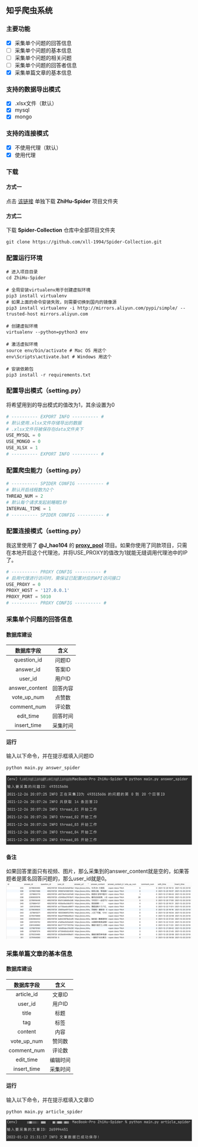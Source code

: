 ## 知乎爬虫系统
### 主要功能
- [x] 采集单个问题的回答信息
- [ ] 采集单个问题的基本信息
- [ ] 采集单个问题的相关问题
- [ ] 采集单个问题的回答者信息
- [x] 采集单篇文章的基本信息
### 支持的数据导出模式
- [x] .xlsx文件（默认）
- [x] mysql
- [x] mongo
### 支持的连接模式
- [x] 不使用代理（默认）
- [x] 使用代理
### 下载
#### 方式一
点击 [该链接](https://minhaskamal.github.io/DownGit/#/home?url=https://github.com/xll-1994/Spider-Collection/tree/master/ZhiHu-Spider) 单独下载 **ZhiHu-Spider** 项目文件夹
#### 方式二
下载 **Spider-Collection** 仓库中全部项目文件夹
```shell
git clone https://github.com/xll-1994/Spider-Collection.git
```
### 配置运行环境
```shell
# 进入项目目录
cd ZhiHu-Spider

# 全局安装virtualenv用于创建虚拟环境
pip3 install virtualenv
# 如果上面的命令安装失败，则需要切换到国内的镜像源
pip3 install virtualenv -i http://mirrors.aliyun.com/pypi/simple/ --trusted-host mirrors.aliyun.com

# 创建虚拟环境
virtualenv --python=python3 env

# 激活虚拟环境
source env/bin/activate # Mac OS 用这个
env\Scripts\activate.bat # Windows 用这个

# 安装依赖包
pip3 install -r requirements.txt
```
### 配置导出模式（setting.py）
将希望用到的导出模式的值改为1，其余设置为0
```python
# ---------- EXPORT INFO ---------- #
# 默认使用.xlsx文件存储导出的数据
# .xlsx文件将被保存在data文件夹下
USE_MYSQL = 0
USE_MONGO = 0
USE_XLSX = 1
# ---------- EXPORT INFO ---------- #
```
### 配置爬虫能力（setting.py）
```python
# ---------- SPIDER CONFIG ---------- #
# 默认开启线程数为2个
THREAD_NUM = 2
# 默认每个请求发起前睡眠1秒
INTERVAL_TIME = 1
# ---------- SPIDER CONFIG ---------- #
```
### 配置连接模式（setting.py）
我这里使用了 **@J_hao104** 的 **[proxy_pool](https://github.com/jhao104/proxy_pool)** 项目。如果你使用了同款项目，只需在本地开启这个代理池，并将USE_PROXY的值改为1就能无缝调用代理池中的IP了。
```python
# ---------- PROXY CONFIG ---------- #
# 启用代理进行访问时，需保证已配置对应的API访问接口
USE_PROXY = 0
PROXY_HOST = '127.0.0.1'
PROXY_PORT = 5010
# ---------- PROXY CONFIG ---------- #
```
### 采集单个问题的回答信息
#### 数据库建设
|数据库字段|含义|
| :------------: | :--------------: |
|  question_id   | 问题ID |
|   answer_id    | 答案ID |
|    user_id     | 用户ID |
| answer_content |     回答内容     |
|  vote_up_num   |      点赞数      |
|  comment_num   |      评论数      |
|   edit_time    |     回答时间     |
|  insert_time   |     采集时间     |
#### 运行
输入以下命令，并在提示框填入问题ID
```shell
python main.py answer_spider
```
![](screen_shot/img.png)
#### 备注
如果回答里面只有视频、图片，那么采集到的answer_content就是空的，如果答题者是匿名回答问题的，那么user_id就是0。
![](screen_shot/img_1.png)
### 采集单篇文章的基本信息
#### 数据库建设
|数据库字段|含义|
|:---:|:---:|
|article_id|文章ID|
|user_id|用户ID|
|title|标题|
|tag|标签|
|content|内容|
|vote_up_num|赞同数|
|comment_num|评论数|
|edit_time|编辑时间|
|insert_time|采集时间|
#### 运行
输入以下命令，并在提示框填入文章ID
```shell
python main.py article_spider
```

![img.png](screen_shot/img_2.png)